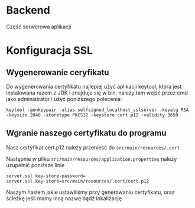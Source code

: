 # Backend
Część serwerowa aplikacji

# Konfiguracja SSL
## Wygenerowanie ceryfikatu
Do wygenerowania certyfikatu najlepiej użyć aplikacji keytool, która jest instalowana razem z
JDK i znajduje się w bin, należy tam wejść przez cmd jako administrator i użyć poniższego polecenia:
```
keytool -genkeypair -alias selfsigned_localhost_sslserver -keyalg RSA -keysize 2048 -storetype PKCS12 -keystore cert.p12 -validity 3650
```
## Wgranie naszego certyfikatu do programu
Nasz certyfikat cert.p12 należy przenieść do
```src/main/resources/.cert```

Następnie w pliku ```src/main/resources/application.properties``` należy uzupełnić poniższe linie
```$xslt
server.ssl.key-store-password=
server.ssl.key-store=src/main/resources/.cert/cert.p12
```
Naszym hasłem jakie ustawiliśmy przy generowaniu certyfikatu, oraz ścieżkę jeśli mamy inną nazwę bądź lokalizację.

